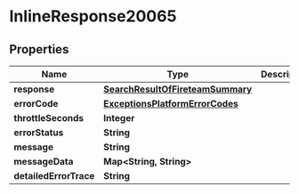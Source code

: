 
# InlineResponse20065

## Properties
Name | Type | Description | Notes
------------ | ------------- | ------------- | -------------
**response** | [**SearchResultOfFireteamSummary**](SearchResultOfFireteamSummary.md) |  |  [optional]
**errorCode** | [**ExceptionsPlatformErrorCodes**](ExceptionsPlatformErrorCodes.md) |  |  [optional]
**throttleSeconds** | **Integer** |  |  [optional]
**errorStatus** | **String** |  |  [optional]
**message** | **String** |  |  [optional]
**messageData** | **Map&lt;String, String&gt;** |  |  [optional]
**detailedErrorTrace** | **String** |  |  [optional]



